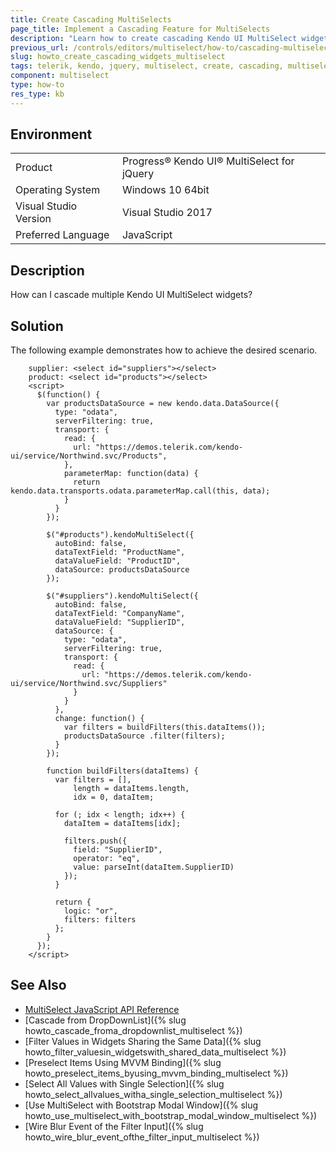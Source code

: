 ```yaml
---
title: Create Cascading MultiSelects
page_title: Implement a Cascading Feature for MultiSelects
description: "Learn how to create cascading Kendo UI MultiSelect widgets."
previous_url: /controls/editors/multiselect/how-to/cascading-multiselects, /controls/editors/multiselect/how-to/cascade/cascading-multiselects
slug: howto_create_cascading_widgets_multiselect
tags: telerik, kendo, jquery, multiselect, create, cascading, multiselects
component: multiselect
type: how-to
res_type: kb
---
```


## Environment

<table>
 <tr>
  <td>Product</td>
  <td>Progress® Kendo UI® MultiSelect for jQuery</td>
 </tr>
 <tr>
  <td>Operating System</td>
  <td>Windows 10 64bit</td>
 </tr>
 <tr>
  <td>Visual Studio Version</td>
  <td>Visual Studio 2017</td>
 </tr>
 <tr>
  <td>Preferred Language</td>
  <td>JavaScript</td>
 </tr>
</table>

## Description

How can I cascade multiple Kendo UI MultiSelect widgets?

## Solution

The following example demonstrates how to achieve the desired scenario.

```dojo
    supplier: <select id="suppliers"></select>
    product: <select id="products"></select>
    <script>
      $(function() {
        var productsDataSource = new kendo.data.DataSource({
          type: "odata",
          serverFiltering: true,
          transport: {
            read: {
              url: "https://demos.telerik.com/kendo-ui/service/Northwind.svc/Products",
            },
            parameterMap: function(data) {
              return kendo.data.transports.odata.parameterMap.call(this, data);
            }
          }
        });

        $("#products").kendoMultiSelect({
          autoBind: false,
          dataTextField: "ProductName",
          dataValueField: "ProductID",
          dataSource: productsDataSource
        });

        $("#suppliers").kendoMultiSelect({
          autoBind: false,
          dataTextField: "CompanyName",
          dataValueField: "SupplierID",
          dataSource: {
            type: "odata",
            serverFiltering: true,
            transport: {
              read: {
                url: "https://demos.telerik.com/kendo-ui/service/Northwind.svc/Suppliers"
              }
            }
          },
          change: function() {
            var filters = buildFilters(this.dataItems());
            productsDataSource .filter(filters);
          }
        });

        function buildFilters(dataItems) {
          var filters = [],
              length = dataItems.length,
              idx = 0, dataItem;

          for (; idx < length; idx++) {
            dataItem = dataItems[idx];

            filters.push({
              field: "SupplierID",
              operator: "eq",
              value: parseInt(dataItem.SupplierID)
            });
          }

          return {
            logic: "or",
            filters: filters
          };
        }
      });
    </script>
```

## See Also

* [MultiSelect JavaScript API Reference](/api/javascript/ui/multiselect)
* [Cascade from DropDownList]({% slug howto_cascade_froma_dropdownlist_multiselect %})
* [Filter Values in Widgets Sharing the Same Data]({% slug howto_filter_valuesin_widgetswith_shared_data_multiselect %})
* [Preselect Items Using MVVM Binding]({% slug howto_preselect_items_byusing_mvvm_binding_multiselect %})
* [Select All Values with Single Selection]({% slug howto_select_allvalues_witha_single_selection_multiselect %})
* [Use MultiSelect with Bootstrap Modal Window]({% slug howto_use_multiselect_with_bootstrap_modal_window_multiselect %})
* [Wire Blur Event of the Filter Input]({% slug howto_wire_blur_event_ofthe_filter_input_multiselect %})
